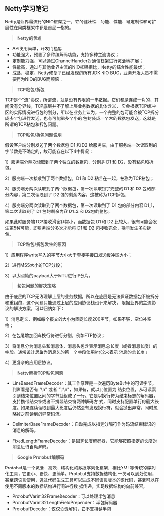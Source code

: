## Netty学习笔记

Netty是业界最流行的NIO框架之一，它的健壮性、功能、性能、可定制性和可扩展性在同类框架中都是首屈一指的。

> **Netty的优点**

- API使用简单，开发门槛低
- 功能强大，预置了多种编解码功能，支持多种主流协议；
- 定制能力强，可以通过ChannelHandler对通信框架进行灵活地扩展；
- 性能高，通过与其他业界主流的NIO框架相比，Netty的综合性能最优；
- 成熟、稳定，Netty修复了已经发现的所有JDK NIO BUG，业务开发人员不需要再为NIO的BUG而烦恼；

> **TCP粘包/拆包**

TCP是个"流"协议，所谓流，就是没有界限的一串数据。它们都是连成一片的，其间没有分界线，TCP底层并不了解上层业务数据的具体含义，
它会根据TCP缓冲区的实际情况进行包的划分，所以在业务上认为，一个完整的包可能会被TCP拆分成多个包进行发送，也有可能把多个小的
包封装成一个大的数据包发送，这就是所谓的TCP粘包和拆包问题。


> **TCP粘包/拆包问题说明**

假设客户端分别发送了两个数据包 D1 和 D2 给服务端，由于服务端一次读取到的字节数是不确定的，故可能存在以下4中情况：

1）服务端分两次读取到了两个独立的数据包，分别是 D1 和 D2，没有粘包和拆包。

2）服务端一次接收到了两个数据包，D1 和 D2 粘合在一起，被称为TCP粘包；

3）服务端分两次读取到了两个数据包，第一次读取到了完整的 D1 和 D2 包的部分内容，第二次读取到了 D2 包的剩余内容，这被称为TCP拆包。

4）服务端分两次读取到了两个数据包，第一次读取到了 D1 包的部分内容 D1_1，第二次读取到了 D1 包的剩余内容 D1_2 和 D2包的整包。

如果此时服务端TCP接收滑窗非常小，而数据包 D1 和 D2 比较大，很有可能会发生第5种可能，即服务端分多次才能将 D1 和 D2
包接收完全，期间发生多次拆包。

> **TCP粘包/拆包发生的原因**

1）应用程序write写入的字节大小大于套接字接口发送缓冲区大小；

2）进行MSS大小的TCP分段；

3）以太网帧的payload大于MTU进行IP分片。


> **粘包问题的解决策略**

由于底层的TCP无法理解上层的业务数据，所以在底层是无法保证数据包不被拆分和重组的，这个问题只能通过上层的应用协议栈设计来解决，
根据业界的主流协议的解决方案，可以归纳如下：

1）消息定长，例如每个报文的大小为固定长度200字节，如果不够，空位补空格；

2）在包尾增加回车换行符进行分割，例如FTP协议；

3）将消息分为消息头和消息体，消息头包含表示消息总长度（或者消息长度）的字段，通常设计思路为消息头的第一个字段使用int32来表示
消息的总长度；

4）更复杂的应用层协议。

> **Netty解析TCP粘包问题**

- LineBasedFrameDecoder：其工作原理是一次遍历ByteBuf中的可读字节，判断看是否有 "\n" 或者 "\r\n"，如果有，就以此位置为
结束位置，从可读索引到结束位置区间的字节就组成了一行。它是以换行符为结束标志的解码器，支持携带结束符或者不携带结束符两种解码方
式，同时支持配置单行的最大长度。如果连续读取到最大长度后仍然没有发现换行符，就会抛出异常，同时忽略掉之前读到的异常码流。

- DelimiterBaseFrameDecoder：自动完成以指定分隔符作为码流结束标识的消息的解码。

- FixedLengthFrameDecoder：是固定长度解码器，它能够按照指定的长度对消息进行自动解码。

> **Google Protobuf编解码**

Protobuf是一个灵活、高效、结构化的数据序列化框架，相比XML等传统的序列化工具，它更小、更快、更简单。Protobuf支持数据结构化
一次可以到处使用，甚至跨语言使用，通过代码生成工具可以生成不同语言版本的源代码，甚至可以在使用不同版本的数据结构进行间进行数
据传递，实现数据结构的向前兼容。

- ProtobufVarint32FrameDecoder：可以处理半包消息
- ProtobufVarint32LengthFieldPrepender：半包解码器
- ProtobufDecoder：仅仅负责解码，它不支持读半包


















